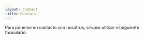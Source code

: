 ```yaml
---
layout: contact
title: Contacto
---
```


Para ponerse en contacto con nosotros, sírvase utilizar el siguiente formulario.
